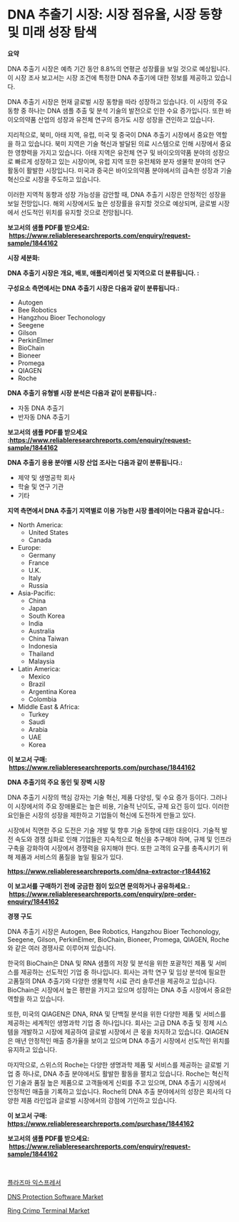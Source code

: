 <p><h1>DNA 추출기 시장: 시장 점유율, 시장 동향 및 미래 성장 탐색</h1></p><p><strong>요약</strong></p>
<p><p>DNA 추출기 시장은 예측 기간 동안 8.8%의 연평균 성장률을 보일 것으로 예상됩니다. 이 시장 조사 보고서는 시장 조건에 특정한 DNA 추출기에 대한 정보를 제공하고 있습니다. </p><p>DNA 추출기 시장은 현재 글로벌 시장 동향을 따라 성장하고 있습니다. 이 시장의 주요 동향 중 하나는 DNA 샘플 추출 및 분석 기술의 발전으로 인한 수요 증가입니다. 또한 바이오의약품 산업의 성장과 유전체 연구의 증가도 시장 성장을 견인하고 있습니다. </p><p>지리적으로, 북미, 아태 지역, 유럽, 미국 및 중국이 DNA 추출기 시장에서 중요한 역할을 하고 있습니다. 북미 지역은 기술 혁신과 발달된 의료 시스템으로 인해 시장에서 중요한 영향력을 가지고 있습니다. 아태 지역은 유전체 연구 및 바이오의약품 분야의 성장으로 빠르게 성장하고 있는 시장이며, 유럽 지역 또한 유전체와 분자 생물학 분야의 연구 활동이 활발한 시장입니다. 미국과 중국은 바이오의약품 분야에서의 급속한 성장과 기술 혁신으로 시장을 주도하고 있습니다.</p><p>이러한 지역적 동향과 성장 가능성을 감안할 때, DNA 추출기 시장은 안정적인 성장을 보일 전망입니다. 해외 시장에서도 높은 성장률을 유지할 것으로 예상되며, 글로벌 시장에서 선도적인 위치를 유지할 것으로 전망됩니다.</p></p>
<p><strong>보고서의 샘플 PDF를 받으세요: &nbsp;<a href="https://www.reliableresearchreports.com/enquiry/request-sample/1844162">https://www.reliableresearchreports.com/enquiry/request-sample/1844162</a></strong></p>
<p><strong>시장 세분화:</strong></p>
<p><strong> DNA 추출기 시장은 개요, 배포, 애플리케이션 및 지역으로 더 분류됩니다. :</strong></p>
<p><strong>구성요소 측면에서는 DNA 추출기 시장은 다음과 같이 분류됩니다.:</strong></p>
<p><ul><li>Autogen</li><li>Bee Robotics</li><li>Hangzhou Bioer Techonology</li><li>Seegene</li><li>Gilson</li><li>PerkinElmer</li><li>BioChain</li><li>Bioneer</li><li>Promega</li><li>QIAGEN</li><li>Roche</li></ul></p>
<p><strong> DNA 추출기 유형별 시장 분석은 다음과 같이 분류됩니다.:</strong></p>
<p><ul><li>자동 DNA 추출기</li><li>반자동 DNA 추출기</li></ul></p>
<p><strong>보고서의 샘플 PDF를 받으세요 :<a href="https://www.reliableresearchreports.com/enquiry/request-sample/1844162">https://www.reliableresearchreports.com/enquiry/request-sample/1844162</a></strong></p>
<p><strong> DNA 추출기 응용 분야별 시장 산업 조사는 다음과 같이 분류됩니다.:</strong></p>
<p><ul><li>제약 및 생명공학 회사</li><li>학술 및 연구 기관</li><li>기타</li></ul></p>
<p><strong>지역 측면에서 DNA 추출기 지역별로 이용 가능한 시장 플레이어는 다음과 같습니다.:</strong></p>
<p><ul>
    <li>
        North America:
        <ul>
            <li>United States</li>
            <li>Canada</li>
        </ul>
    </li>
    <li>
        Europe:
        <ul>
            <li>Germany</li>
            <li>France</li>
            <li>U.K.</li>
            <li>Italy</li>
            <li>Russia</li>
        </ul>
    </li>
    <li>
        Asia-Pacific:
        <ul>
            <li>China</li>
            <li>Japan</li>
            <li>South Korea</li>
            <li>India</li>
            <li>Australia</li>
            <li>China Taiwan</li>
            <li>Indonesia</li>
            <li>Thailand</li>
            <li>Malaysia</li>
        </ul>
    </li>
    <li>
        Latin America:
        <ul>
            <li>Mexico</li>
            <li>Brazil</li>
            <li>Argentina Korea</li>
            <li>Colombia</li>
        </ul>
    </li>
    <li>
        Middle East & Africa:
        <ul>
            <li>Turkey</li>
            <li>Saudi</li>
            <li>Arabia</li>
            <li>UAE</li>
            <li>Korea</li>
        </ul>
    </li>
    </ul></p>
<p><strong>이 보고서 구매: &nbsp;<a href="https://www.reliableresearchreports.com/purchase/1844162">https://www.reliableresearchreports.com/purchase/1844162</a></strong></p>
<p><strong>DNA 추출기의 주요 동인 및 장벽 시장</strong></p>
<p><p>DNA 추출기 시장의 핵심 강자는 기술 혁신, 제품 다양성, 및 수요 증가 등이다. 그러나 이 시장에서의 주요 장애물로는 높은 비용, 기술적 난이도, 규제 요건 등이 있다. 이러한 요인들은 시장의 성장을 제한하고 기업들이 혁신에 도전하게 만들고 있다.</p><p>시장에서 직면한 주요 도전은 기술 개발 및 향후 기술 동향에 대한 대응이다. 기술적 발전 속도와 경쟁 심화로 인해 기업들은 지속적으로 혁신을 추구해야 하며, 규제 및 인프라 구축을 강화하여 시장에서 경쟁력을 유지해야 한다. 또한 고객의 요구를 충족시키기 위해 제품과 서비스의 품질을 높일 필요가 있다.</p></p>
<p><strong><a href="https://www.reliableresearchreports.com/dna-extractor-r1844162">https://www.reliableresearchreports.com/dna-extractor-r1844162</a></strong></p>
<p><strong>이 보고서를 구매하기 전에 궁금한 점이 있으면 문의하거나 공유하세요.: &nbsp;<a href="https://www.reliableresearchreports.com/enquiry/pre-order-enquiry/1844162">https://www.reliableresearchreports.com/enquiry/pre-order-enquiry/1844162</a></strong></p>
<p><strong>경쟁 구도</strong></p>
<p><p>DNA 추출기 시장은 Autogen, Bee Robotics, Hangzhou Bioer Techonology, Seegene, Gilson, PerkinElmer, BioChain, Bioneer, Promega, QIAGEN, Roche와 같은 여러 경쟁사로 이루어져 있습니다.</p><p>한국의 BioChain은 DNA 및 RNA 샘플의 저장 및 분석을 위한 포괄적인 제품 및 서비스를 제공하는 선도적인 기업 중 하나입니다. 회사는 과학 연구 및 임상 분석에 필요한 고품질의 DNA 추출기와 다양한 생물학적 시료 관리 솔루션을 제공하고 있습니다. BioChain은 시장에서 높은 평판을 가지고 있으며 성장하는 DNA 추출 시장에서 중요한 역할을 하고 있습니다.</p><p>또한, 미국의 QIAGEN은 DNA, RNA 및 단백질 분석을 위한 다양한 제품 및 서비스를 제공하는 세계적인 생명과학 기업 중 하나입니다. 회사는 고급 DNA 추출 및 정제 시스템을 개발하고 시장에 제공하여 글로벌 시장에서 큰 몫을 차지하고 있습니다. QIAGEN은 매년 안정적인 매출 증가율을 보이고 있으며 DNA 추출기 시장에서 선도적인 위치를 유지하고 있습니다.</p><p>마지막으로, 스위스의 Roche는 다양한 생명과학 제품 및 서비스를 제공하는 글로벌 기업 중 하나로, DNA 추출 분야에서도 활발한 활동을 펼치고 있습니다. Roche는 혁신적인 기술과 품질 높은 제품으로 고객들에게 신뢰를 주고 있으며, DNA 추출기 시장에서 안정적인 매출을 기록하고 있습니다. Roche의 DNA 추출 분야에서의 성장은 회사의 다양한 제품 라인업과 글로벌 시장에서의 강점에 기인하고 있습니다.</p></p>
<p><strong>이 보고서 구매: &nbsp; <a href="https://www.reliableresearchreports.com/purchase/1844162">https://www.reliableresearchreports.com/purchase/1844162</a></strong></p>
<p><strong>보고서의 샘플 PDF를 받으세요: &nbsp;<a href="https://www.reliableresearchreports.com/enquiry/request-sample/1844162">https://www.reliableresearchreports.com/enquiry/request-sample/1844162</a></strong><strong></strong></p>
<p>&nbsp;</p>
<p><p><a href="https://github.com/bvubpqd5241630/Market-Research-Report-List-1/blob/main/954040822741.md">플라즈마 익스프레서</a></p><p><a href="https://github.com/ChiragRP21/Market-Research-Report-List-4/blob/main/dns-protection-software-market.md">DNS Protection Software Market</a></p><p><a href="https://sore-arch-6db.notion.site/Ring-Crimp-Terminal-Market-Share-Evolution-and-Market-Growth-Trends-2024-2031-f392208b6a2d46ef9b8e1e99f909260c">Ring Crimp Terminal Market</a></p></p>